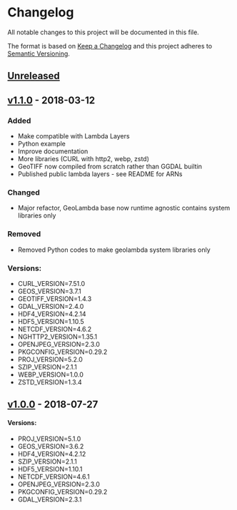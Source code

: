 # Changelog
All notable changes to this project will be documented in this file.

The format is based on [Keep a Changelog](http://keepachangelog.com/en/1.0.0/)
and this project adheres to [Semantic Versioning](http://semver.org/spec/v2.0.0.html).

## [Unreleased]

## [v1.1.0] - 2018-03-12

### Added
- Make compatible with Lambda Layers
- Python example
- Improve documentation
- More libraries (CURL with http2, webp, zstd)
- GeoTIFF now compiled from scratch rather than GGDAL builtin
- Published public lambda layers - see README for ARNs

### Changed
- Major refactor, GeoLambda base now runtime agnostic contains system libraries only

### Removed
- Removed Python codes to make geolambda system libraries only

### Versions:
- CURL_VERSION=7.51.0
- GEOS_VERSION=3.7.1
- GEOTIFF_VERSION=1.4.3
- GDAL_VERSION=2.4.0
- HDF4_VERSION=4.2.14
- HDF5_VERSION=1.10.5
- NETCDF_VERSION=4.6.2
- NGHTTP2_VERSION=1.35.1
- OPENJPEG_VERSION=2.3.0
- PKGCONFIG_VERSION=0.29.2
- PROJ_VERSION=5.2.0
- SZIP_VERSION=2.1.1
- WEBP_VERSION=1.0.0
- ZSTD_VERSION=1.3.4

## [v1.0.0] - 2018-07-27

#### Versions:
- PROJ_VERSION=5.1.0
- GEOS_VERSION=3.6.2
- HDF4_VERSION=4.2.12
- SZIP_VERSION=2.1.1
- HDF5_VERSION=1.10.1
- NETCDF_VERSION=4.6.1
- OPENJPEG_VERSION=2.3.0
- PKGCONFIG_VERSION=0.29.2
- GDAL_VERSION=2.3.1

[Unreleased]: https://github.com/sat-utils/sat-stac/compare/master...develop
[v1.1.0]: https://github.com/developmentseed/geolambda/compare/1.0.0...1.1.0
[v1.0.0]: https://github.com/developmentseed/geolambda/tree/1.0.0
